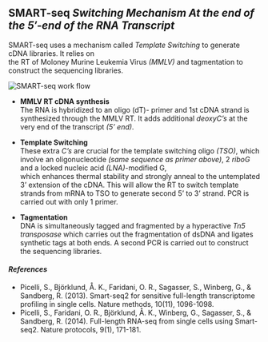 ## **SMART-seq** _Switching Mechanism At the end of the 5′-end of the RNA Transcript_
SMART-seq uses a mechanism called _Template Switching_ to generate cDNA libraries. It relies on   
the RT of Moloney Murine Leukemia Virus _(MMLV)_ and tagmentation to construct the sequencing libraries.

![SMART-seq work flow](https://media.springernature.com/lw685/springer-static/image/art%3A10.1038%2Fnprot.2014.006/MediaObjects/41596_2014_Article_BFnprot2014006_Fig1_HTML.jpg)

* **MMLV RT cDNA synthesis**   
   The RNA is hybridized to an oligo (dT)- primer and 1st cDNA strand is 
   synthesized through the MMLV RT. It adds additional _deoxyC’s_ at the very end of the transcript _(5’ end)_. 
   
* **Template Switching**  
   These extra _C’s_ are crucial for the template switching oligo _(TSO)_, which involve
   an oligonucleotide _(same sequence as primer above)_, 2 _riboG_ and a locked nucleic acid _(LNA)_-modified G,  
   which enhances thermal stability and strongly anneal to the untemplated 3’ extension of the cDNA. This will 
   allow the RT to switch template strands from mRNA to TSO to generate second 5’ to 3’ strand. PCR is carried out with only 1 primer.
   
* **Tagmentation**  
   DNA is simultaneously tagged and fragmented by a hyperactive _Tn5 transposase_ which carries out the fragmentation
   of dsDNA and ligates synthetic tags at both ends. A second PCR is carried out to construct the sequencing libraries.
   
#### _References_ 
- Picelli, S., Björklund, Å. K., Faridani, O. R., Sagasser, S., Winberg, G., & Sandberg, R. (2013). Smart-seq2 for sensitive full-length transcriptome profiling in single cells. Nature methods, 10(11), 1096-1098.  
- Picelli, S., Faridani, O. R., Björklund, Å. K., Winberg, G., Sagasser, S., & Sandberg, R. (2014). Full-length RNA-seq from single cells using Smart-seq2. Nature protocols, 9(1), 171-181.

